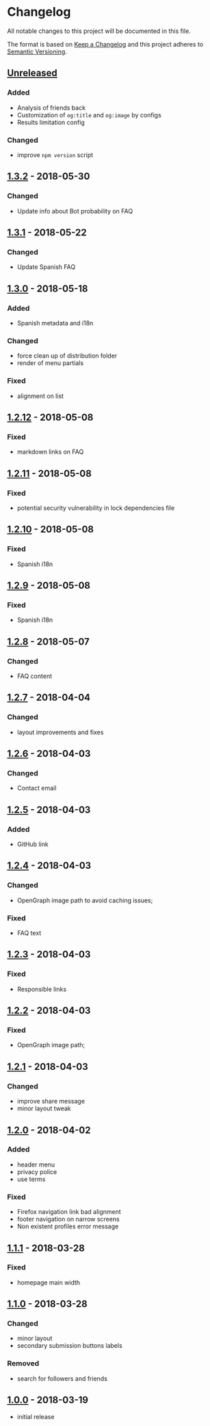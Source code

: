 # Changelog

All notable changes to this project will be documented in this file.

The format is based on [Keep a Changelog](http://keepachangelog.com/en/1.0.0/)
and this project adheres to [Semantic Versioning](http://semver.org/spec/v2.0.0.html).

## [Unreleased]

### Added

- Analysis of friends back
- Customization of `og:title` and `og:image` by configs
- Results limitation config

### Changed

- improve `npm version` script

## [1.3.2][] - 2018-05-30

### Changed

- Update info about Bot probability on FAQ

## [1.3.1][] - 2018-05-22

### Changed

- Update Spanish FAQ

## [1.3.0][] - 2018-05-18

### Added

- Spanish metadata and i18n

### Changed

- force clean up of distribution folder
- render of menu partials

### Fixed

- alignment on list

## [1.2.12][] - 2018-05-08

### Fixed

- markdown links on FAQ

## [1.2.11][] - 2018-05-08

### Fixed

- potential security vulnerability in lock dependencies file

## [1.2.10][] - 2018-05-08

### Fixed

- Spanish i18n

## [1.2.9][] - 2018-05-08

### Fixed

- Spanish i18n

## [1.2.8][] - 2018-05-07

### Changed

- FAQ content

## [1.2.7][] - 2018-04-04

### Changed

- layout improvements and fixes

## [1.2.6][] - 2018-04-03

### Changed

- Contact email

## [1.2.5][] - 2018-04-03

### Added

- GitHub link

## [1.2.4][] - 2018-04-03

### Changed

- OpenGraph image path to avoid caching issues;

### Fixed

- FAQ text

## [1.2.3][] - 2018-04-03

### Fixed

- Responsible links

## [1.2.2][] - 2018-04-03

### Fixed

- OpenGraph image path;

## [1.2.1][] - 2018-04-03

### Changed

- improve share message
- minor layout tweak

## [1.2.0][] - 2018-04-02

### Added

- header menu
- privacy police
- use terms

### Fixed

- Firefox navigation link bad alignment
- footer navigation on narrow screens
- Non existent profiles error message

## [1.1.1][] - 2018-03-28

### Fixed

- homepage main width

## [1.1.0][] - 2018-03-28

### Changed

- minor layout
- secondary submission buttons labels

### Removed

- search for followers and friends

## [1.0.0][] - 2018-03-19

- initial release


[Unreleased]: undefined/compare/v1.3.2...HEAD
[1.3.2]: undefined/compare/v1.3.1...v1.3.2
[1.3.1]: undefined/compare/v1.3.0...v1.3.1
[1.3.0]: undefined/compare/v1.2.12...v1.3.0
[1.2.12]: undefined/compare/v1.2.11...v1.2.12
[1.2.11]: undefined/compare/v1.2.10...v1.2.11
[1.2.10]: undefined/compare/v1.2.9...v1.2.10
[1.2.9]: undefined/compare/v1.2.8...v1.2.9
[1.2.8]: undefined/compare/v1.2.7...v1.2.8
[1.2.7]: undefined/compare/v1.2.6...v1.2.7
[1.2.6]: undefined/compare/v1.2.5...v1.2.6
[1.2.5]: undefined/compare/v1.2.4...v1.2.5
[1.2.4]: undefined/compare/v1.2.3...v1.2.4
[1.2.3]: undefined/compare/v1.2.2...v1.2.3
[1.2.2]: undefined/compare/v1.2.1...v1.2.2
[1.2.1]: undefined/compare/v1.2.0...v1.2.1
[1.2.0]: undefined/compare/v1.1.1...v1.2.0
[1.1.1]: undefined/compare/v1.1.0...v1.1.1
[1.1.0]: undefined/compare/v1.0.0...v1.1.0
[1.0.0]: undefined/tree/v1.0.0
